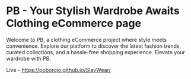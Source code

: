 # PB - Your Stylish Wardrobe Awaits Clothing eCommerce page 

Welcome to PB, a clothing eCommerce project where style meets convenience. Explore our platform to discover the latest fashion trends, curated collections, and a hassle-free shopping experience. Elevate your wardrobe with PB.

Live - https://poborojo.github.io/SlayWear/
